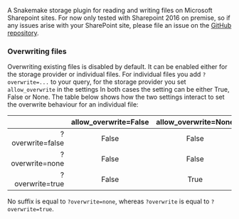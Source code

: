 A Snakemake storage plugin for reading and writing files on Microsoft Sharepoint sites.
For now only tested with Sharepoint 2016 on premise, so if any issues arise with your
SharePoint site, please file an issue on the [GitHub repository](https://github.com/Hugovdberg/snakemake-storage-plugin-sharepoint).

### Overwriting files

Overwriting existing files is disabled by default.
It can be enabled either for the storage provider or individual files.
For individual files you add `?overwrite=...` to your query,
for the storage provider you set `allow_overwrite` in the settings
In both cases the setting can be either True, False or None.
The table below shows how the two settings interact to set the overwrite behaviour for
an individual file:

|                  | allow_overwrite=False | allow_overwrite=None | allow_overwrite=True |
|-----------------:|:---------------------:|:--------------------:|:--------------------:|
| ?overwrite=false |         False         |         False        |         False        |
|  ?overwrite=none |         False         |         False        |         True         |
|  ?overwrite=true |         False         |         True         |         True         |

No suffix is equal to `?overwrite=none`,
whereas `?overwrite` is equal to `?overwrite=true`.
